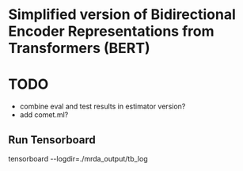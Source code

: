 # Simplified version of Bidirectional Encoder Representations from Transformers (BERT)

# TODO
- combine eval and test results in estimator version?
- add comet.ml?
## Run Tensorboard
tensorboard --logdir=./mrda_output/tb_log